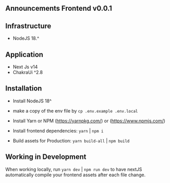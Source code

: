## Announcements Frontend v0.0.1

## Infrastructure

* NodeJS 18.^

## Application

- Next Js v14
- ChakraUi ^2.8

## Installation

- Install NodeJS 18^

- make a copy of the env file by `cp .env.example .env.local`

- Install Yarn or NPM (https://yarnpkg.com/) or (https://www.npmjs.com/)

- Install frontend dependencies: `yarn` | `npm i`

- Build assets for Production: `yarn build-all` | `npm build`

## Working in Development

When working locally, run `yarn dev` | `npm run dev` to have nextJS automatically compile your frontend assets after each file change.
